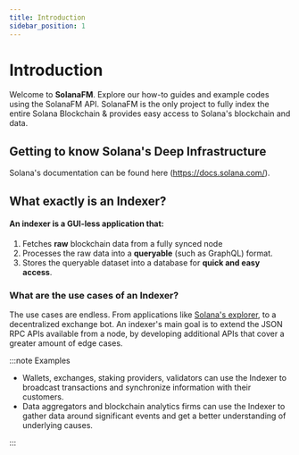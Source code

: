 ```yaml
---
title: Introduction
sidebar_position: 1
---
```


# Introduction

Welcome to **SolanaFM**.
Explore our how-to guides and example codes using the SolanaFM API.
SolanaFM is the only project to fully index the entire Solana Blockchain & provides easy access to Solana's blockchain and data. 

## Getting to know Solana's Deep Infrastructure

Solana's documentation can be found here (https://docs.solana.com/).

## What exactly is an Indexer?

#### An indexer is a GUI-less application that: 
1. Fetches **raw** blockchain data from a fully synced node
2. Processes the raw data into a **queryable** (such as GraphQL) format.
3. Stores the queryable dataset into a database for **quick and easy access**.

### What are the use cases of an Indexer?

The use cases are endless. From applications like [Solana's explorer](https://explorer.solana.com/), to a decentralized exchange bot. An indexer's main goal is to extend the JSON RPC APIs available from a node, by developing additional APIs that cover a greater amount of edge cases.

:::note Examples

- Wallets, exchanges, staking providers, validators can use the Indexer to broadcast transactions and synchronize information with their customers.  
- Data aggregators and blockchain analytics firms can use the Indexer to gather data around significant events and get a better understanding of underlying causes.

:::